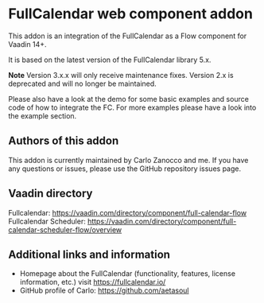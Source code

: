 # FullCalendar web component addon
This addon is an integration of the FullCalendar as a Flow component for Vaadin 14+.

It is based on the latest version of the FullCalendar library 5.x.

**Note** Version 3.x.x will only receive maintenance fixes. Version 2.x is deprecated and will no longer be maintained.

Please also have a look at the demo for some basic examples and source code of how to integrate the FC.
For more examples please have a look into the example section.

## Authors of this addon
This addon is currently maintained by Carlo Zanocco and me. If you have any questions or issues, please
use the GitHub repository issues page.

## Vaadin directory
Fullcalendar: https://vaadin.com/directory/component/full-calendar-flow
Fullcalendar Scheduler: https://vaadin.com/directory/component/full-calendar-scheduler-flow/overview

## Additional links and information
* Homepage about the FullCalendar (functionality, features, license information, etc.) visit https://fullcalendar.io/
* GitHub profile of Carlo: https://github.com/aetasoul